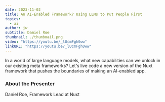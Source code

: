 ```yaml
---
date: 2023-11-02
title: An AI-Enabled Framework? Using LLMs to Put People First
topics:
  - ai
author: jw
subtitle: Daniel Roe
thumbnail: ./thumbnail.png
video: "https://youtu.be/_lUcmFgh0ww"
linkURL: "https://youtu.be/_lUcmFgh0ww"
---
```


In a world of large language models, what new capabilities can we unlock in our existing meta frameworks? Let's live code a new version of the Nuxt framework that pushes the boundaries of making an AI-enabled app.

### About the Presenter

Daniel Roe, Framework Lead at Nuxt
